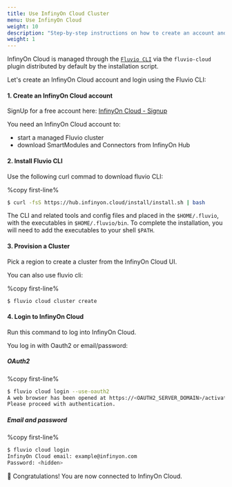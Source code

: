 ```yaml
---
title: Use InfinyOn Cloud Cluster
menu: Use InfinyOn Cloud
weight: 10
description: "Step-by-step instructions on how to create an account and login to InfinyOn Cloud using the CLI."
weight: 1
---
```


InfinyOn Cloud is managed through the [`Fluvio CLI`] via the `fluvio-cloud` plugin distributed by default by the installation script.

Let's create an InfinyOn Cloud account and login using the Fluvio CLI:

#### 1. Create an InfinyOn Cloud account

SignUp for a free account here: [InfinyOn Cloud - Signup](https://infinyon.cloud/signup)

You need an InfinyOn Cloud account to:
* start a managed Fluvio cluster
* download SmartModules and Connectors from InfinyOn Hub
 

#### 2. Install Fluvio CLI

Use the following curl commad to download fluvio CLI:

%copy first-line%
```bash
$ curl -fsS https://hub.infinyon.cloud/install/install.sh | bash
```

The CLI and related tools and config files and placed in the `$HOME/.fluvio`, with the executables in `$HOME/.fluvio/bin`.
To complete the installation, you will need to add the executables to your shell `$PATH`.


#### 3. Provision a Cluster

Pick a region to create a cluster from the InfinyOn Cloud UI.

You can also use fluvio cli:

%copy first-line%
```bash
$ fluvio cloud cluster create
```


#### 4. Login to InfinyOn Cloud

Run this command to log into InfinyOn Cloud.

You log in with Oauth2 or email/password:


##### OAuth2

%copy first-line%
```bash
$ fluvio cloud login --use-oauth2
A web browser has been opened at https://<OAUTH2_SERVER_DOMAIN>/activate?user_code=<CODE>.
Please proceed with authentication.
```

##### Email and password

%copy first-line%
```bash
$ fluvio cloud login
InfinyOn Cloud email: example@infinyon.com
Password: <hidden>
```

:tada: Congratulations! You are now connected to InfinyOn Cloud.


[`Fluvio CLI`]: https://www.fluvio.io/cli/